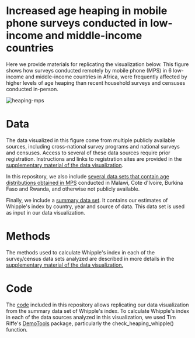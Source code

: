 # Increased age heaping in mobile phone surveys conducted in low-income and middle-income countries

Here we provide materials for replicating the visualization below. This figure shows how surveys conducted remotely by mobile phone (MPS) in 6 low-income and middle-income countries in Africa, were frequently affected by higher levels of age heaping than recent household surveys and censuses conducted in-person.

![heaping-mps](https://user-images.githubusercontent.com/76268216/205479067-c42da785-b0a2-42fe-86f1-e67135f508d2.png)

# Data

The data visualized in this figure come from multiple publicly available sources, including cross-national survey programs and national surveys and censuses. Access to several of these data sources require prior registration. Instructions and links to registration sites are provided in the [supplementary material of the data visualization](https://github.com/shelleringer/heaping-mps/blob/main/Heaping-methods-12042022sh.docx). 

In this repository, we also include [several data sets that contain age distributions obtained in MPS](https://github.com/shelleringer/heaping-mps/upload/main/MPS%20data) conducted in Malawi, Cote d'Ivoire, Burkina Faso and Rwanda, and otherwise not publicly available. 

Finally, we include a [summary data set](https://github.com/shelleringer/heaping-mps/blob/main/heaping-series.csv). It contains our estimates of Whipple's index by country, year and source of data. This data set is used as input in our data visualization.

# Methods

The methods used to calculate Whipple's index in each of the survey/census data sets analyzed are described in more details in the [supplementary material of the data visualization.](https://github.com/shelleringer/heaping-mps/blob/main/Heaping-methods-12042022sh.docx)  

# Code

The [code](https://github.com/shelleringer/heaping-mps/blob/main/heaping_visualization.R) included in this repository allows replicating our data visualization from the summary data set of Whipple's index. To calculate Whipple's index in each of the data sources analyzed in this visualization, we used Tim Riffe's [DemoTools](https://timriffe.github.io/DemoTools/) package, particularly the check_heaping_whipple() function.  


